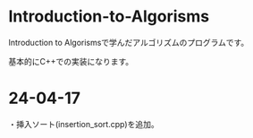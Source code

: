 # Introduction-to-Algorisms
Introduction to Algorismsで学んだアルゴリズムのプログラムです。

基本的にC++での実装になります。
# 24-04-17
・挿入ソート(insertion_sort.cpp)を追加。
